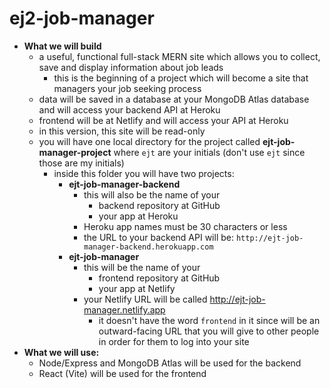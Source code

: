 # ej2-job-manager

- **What we will build**
  - a useful, functional full-stack MERN site which allows you to collect, save and display information about job leads
    - this is the beginning of a project which will become a site that managers your job seeking process
  - data will be saved in a database at your MongoDB Atlas database and will access your backend API at Heroku
  - frontend will be at Netlify and will access your API at Heroku
  - in this version, this site will be read-only
  - you will have one local directory for the project called **ejt-job-manager-project** where `ejt` are your initials (don't use `ejt` since those are my initials)
    - inside this folder you will have two projects:
      - **ejt-job-manager-backend**
        - this will also be the name of your
          - backend repository at GitHub
          - your app at Heroku
        - Heroku app names must be 30 characters or less
        - the URL to your backend API will be: `http://ejt-job-manager-backend.herokuapp.com`
      - **ejt-job-manager**
        - this will be the name of your
          - frontend repository at GitHub
          - your app at Netlify
        - your Netlify URL will be called http://ejt-job-manager.netlify.app
          - it doesn't have the word `frontend` in it since will be an outward-facing URL that you will give to other people in order for them to log into your site
- **What we will use:**
  - Node/Express and MongoDB Atlas will be used for the backend
  - React (Vite) will be used for the frontend
